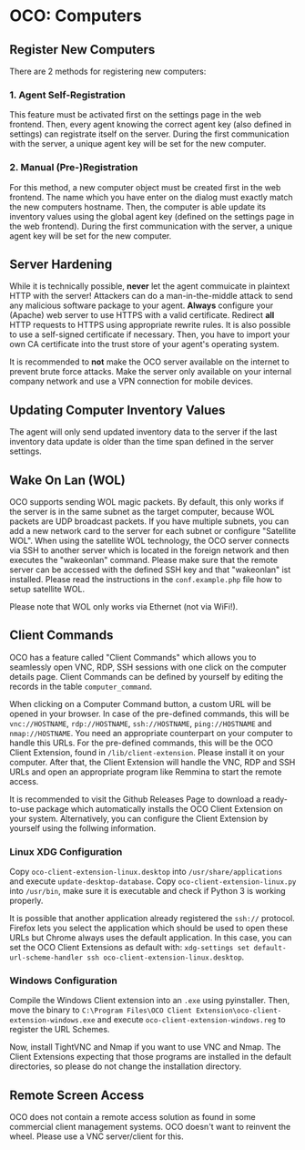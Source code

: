 # OCO: Computers

## Register New Computers
There are 2 methods for registering new computers:

### 1. Agent Self-Registration
This feature must be activated first on the settings page in the web frontend. Then, every agent knowing the correct agent key (also defined in settings) can registrate itself on the server. During the first communication with the server, a unique agent key will be set for the new computer.

### 2. Manual (Pre-)Registration
For this method, a new computer object must be created first in the web frontend. The name which you have enter on the dialog must exactly match the new computers hostname. Then, the computer is able update its inventory values using the global agent key (defined on the settings page in the web frontend). During the first communication with the server, a unique agent key will be set for the new computer.

## Server Hardening
While it is technically possible, **never** let the agent commuicate in plaintext HTTP with the server! Attackers can do a man-in-the-middle attack to send any malicious software package to your agent. **Always** configure your (Apache) web server to use HTTPS with a valid certificate. Redirect **all** HTTP requests to HTTPS using appropriate rewrite rules. It is also possible to use a self-signed certificate if necessary. Then, you have to import your own CA certificate into the trust store of your agent's operating system.

It is recommended to **not** make the OCO server available on the internet to prevent brute force attacks. Make the server only available on your internal company network and use a VPN connection for mobile devices.

## Updating Computer Inventory Values
The agent will only send updated inventory data to the server if the last inventory data update is older than the time span defined in the server settings.

## Wake On Lan (WOL)
OCO supports sending WOL magic packets. By default, this only works if the server is in the same subnet as the target computer, because WOL packets are UDP broadcast packets. If you have multiple subnets, you can add a new network card to the server for each subnet or configure "Satellite WOL". When using the satellite WOL technology, the OCO server connects via SSH to another server which is located in the foreign network and then executes the "wakeonlan" command. Please make sure that the remote server can be accessed with the defined SSH key and that "wakeonlan" ist installed. Please read the instructions in the `conf.example.php` file how to setup satellite WOL.

Please note that WOL only works via Ethernet (not via WiFi!).

## Client Commands
OCO has a feature called "Client Commands" which allows you to seamlessly open VNC, RDP, SSH sessions with one click on the computer details page. Client Commands can be defined by yourself by editing the records in the table `computer_command`.

When clicking on a Computer Command button, a custom URL will be opened in your browser. In case of the pre-defined commands, this will be `vnc://HOSTNAME`, `rdp://HOSTNAME`, `ssh://HOSTNAME`, `ping://HOSTNAME` and `nmap://HOSTNAME`. You need an appropriate counterpart on your computer to handle this URLs. For the pre-defined commands, this will be the OCO Client Extension, found in `/lib/client-extension`. Please install it on your computer. After that, the Client Extension will handle the VNC, RDP and SSH URLs and open an appropriate program like Remmina to start the remote access.

It is recommended to visit the Github Releases Page to download a ready-to-use package which automatically installs the OCO Client Extension on your system. Alternatively, you can configure the Client Extension by yourself using the follwing information.

### Linux XDG Configuration
Copy `oco-client-extension-linux.desktop` into `/usr/share/applications` and execute `update-desktop-database`. Copy `oco-client-extension-linux.py` into `/usr/bin`, make sure it is executable and check if Python 3 is working properly.

It is possible that another application already registered the `ssh://` protocol. Firefox lets you select the application which should be used to open these URLs but Chrome always uses the default application. In this case, you can set the OCO Client Extensions as default with: `xdg-settings set default-url-scheme-handler ssh oco-client-extension-linux.desktop`.

### Windows Configuration
Compile the Windows Client extension into an `.exe` using pyinstaller. Then, move the binary to `C:\Program Files\OCO Client Extension\oco-client-extension-windows.exe` and execute `oco-client-extension-windows.reg` to register the URL Schemes.

Now, install TightVNC and Nmap if you want to use VNC and Nmap. The Client Extensions expecting that those programs are installed in the default directories, so please do not change the installation directory.

## Remote Screen Access
OCO does not contain a remote access solution as found in some commercial client management systems. OCO doesn't want to reinvent the wheel. Please use a VNC server/client for this.

